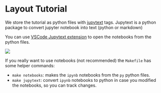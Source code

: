 # Layout Tutorial

We store the tutorial as python files with [jupytext](https://jupytext.readthedocs.io/en/latest/) tags.
Jupytext is a python package to convert jupyter notebook into text (python or markdown)

You can use [VSCode Jupytext extension](https://marketplace.visualstudio.com/items?itemName=congyiwu.vscode-jupytext) to open the notebooks from the python files.

<img src=https://raw.githubusercontent.com/notebookPowerTools/vscode-jupytext/main/images/main.gif>

If you really want to use notebooks (not recommended) the `Makefile` has some helper commands:

- `make notebooks`: makes the `ipynb` notebooks from the `py` python files.
- `make jupytext`: convert `ipynb` notebooks to python in case you modified the notebooks, so you can track changes.
